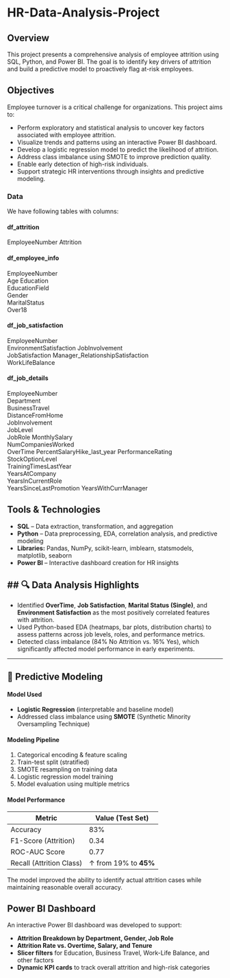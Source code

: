 # HR-Data-Analysis-Project

## Overview

This project presents a comprehensive analysis of employee attrition using SQL, Python, and Power BI. 
The goal is to identify key drivers of attrition and build a predictive model to proactively flag at-risk employees.

## Objectives

Employee turnover is a critical challenge for organizations. This project aims to:
- Perform exploratory and statistical analysis to uncover key factors associated with employee attrition.
- Visualize trends and patterns using an interactive Power BI dashboard.
- Develop a logistic regression model to predict the likelihood of attrition.
- Address class imbalance using SMOTE to improve prediction quality.
- Enable early detection of high-risk individuals.
- Support strategic HR interventions through insights and predictive modeling.

### Data

We have following tables with columns:

#### df_attrition 
EmployeeNumber
Attrition

#### df_employee_info 
EmployeeNumber	
Age	
Education	
EducationField	
Gender	
MaritalStatus	
Over18

#### df_job_satisfaction 
EmployeeNumber	
EnvironmentSatisfaction	
JobInvolvement	
JobSatisfaction	
Manager_RelationshipSatisfaction	
WorkLifeBalance

#### df_job_details

EmployeeNumber	
Department	
BusinessTravel	
DistanceFromHome	
JobInvolvement	
JobLevel	
JobRole	
MonthlySalary	
NumCompaniesWorked	 
OverTime 
PercentSalaryHike_last_year	
PerformanceRating	
StockOptionLevel	
TrainingTimesLastYear	
YearsAtCompany	
YearsInCurrentRole	
YearsSinceLastPromotion 
YearsWithCurrManager

## Tools & Technologies

- **SQL** – Data extraction, transformation, and aggregation
- **Python** – Data preprocessing, EDA, correlation analysis, and predictive modeling
- **Libraries:** Pandas, NumPy, scikit-learn, imblearn, statsmodels, matplotlib, seaborn
- **Power BI** – Interactive dashboard creation for HR insights

## ## 🔍 Data Analysis Highlights

- Identified **OverTime**, **Job Satisfaction**, **Marital Status (Single)**, and **Environment Satisfaction** as the most positively correlated features with attrition.
- Used Python-based EDA (heatmaps, bar plots, distribution charts) to assess patterns across job levels, roles, and performance metrics.
- Detected class imbalance (84% No Attrition vs. 16% Yes), which significantly affected model performance in early experiments.

---

## 🤖 Predictive Modeling

#### Model Used
- **Logistic Regression** (interpretable and baseline model)
- Addressed class imbalance using **SMOTE** (Synthetic Minority Oversampling Technique)

#### Modeling Pipeline
1. Categorical encoding & feature scaling
2. Train-test split (stratified)
3. SMOTE resampling on training data
4. Logistic regression model training
5. Model evaluation using multiple metrics

#### Model Performance

| Metric                  | Value (Test Set)        |
|-------------------------|-------------------------|
| Accuracy                | 83%                     |
| F1-Score (Attrition)    | 0.34                    |
| ROC-AUC Score           | 0.77                    |
| Recall (Attrition Class)| ↑ from 19% to **45%**   |

The model improved the ability to identify actual attrition cases while maintaining reasonable overall accuracy.


## Power BI Dashboard

An interactive Power BI dashboard was developed to support:
- **Attrition Breakdown by Department, Gender, Job Role**
- **Attrition Rate vs. Overtime, Salary, and Tenure**
- **Slicer filters** for Education, Business Travel, Work-Life Balance, and other factors
- **Dynamic KPI cards** to track overall attrition and high-risk categories

